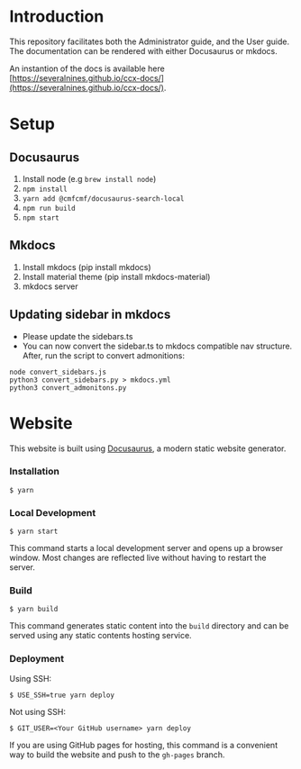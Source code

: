 # Introduction
This repository facilitates both the Administrator guide, and the User guide.
The documentation can be rendered with either Docusaurus or mkdocs.

An instantion of the docs is available here [https://severalnines.github.io/ccx-docs/](https://severalnines.github.io/ccx-docs/).

# Setup
## Docusaurus
1. Install node (e.g `brew install node`)
2. `npm install`
3. `yarn add @cmfcmf/docusaurus-search-local`
3. `npm run build`
4. `npm start` 
## Mkdocs
1. Install mkdocs (pip install mkdocs)
2. Install material theme (pip install mkdocs-material)
3. mkdocs server

## Updating sidebar in mkdocs
- Please update the sidebars.ts
- You can now convert the sidebar.ts to mkdocs compatible nav structure. After, run the script to convert admonitions:
```
node convert_sidebars.js
python3 convert_sidebars.py > mkdocs.yml
python3 convert_admonitons.py
```

# Website

This website is built using [Docusaurus](https://docusaurus.io/), a modern static website generator.

### Installation

```
$ yarn
```

### Local Development

```
$ yarn start
```

This command starts a local development server and opens up a browser window. Most changes are reflected live without having to restart the server.

### Build

```
$ yarn build
```

This command generates static content into the `build` directory and can be served using any static contents hosting service.

### Deployment

Using SSH:

```
$ USE_SSH=true yarn deploy
```

Not using SSH:

```
$ GIT_USER=<Your GitHub username> yarn deploy
```

If you are using GitHub pages for hosting, this command is a convenient way to build the website and push to the `gh-pages` branch.
